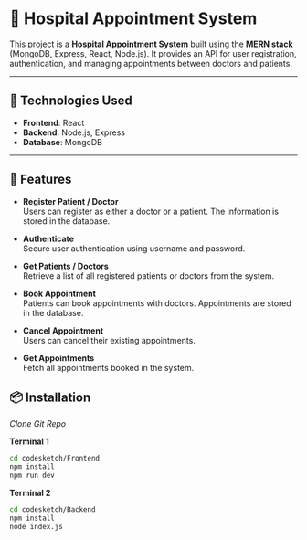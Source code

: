 # 🏥 Hospital Appointment System

This project is a **Hospital Appointment System** built using the **MERN stack** (MongoDB, Express, React, Node.js). It provides an API for user registration, authentication, and managing appointments between doctors and patients.

---

## 🚀 Technologies Used

- **Frontend**: React
- **Backend**: Node.js, Express
- **Database**: MongoDB

---

## 📌 Features

- **Register Patient / Doctor**  
  Users can register as either a doctor or a patient. The information is stored in the database.

- **Authenticate**  
  Secure user authentication using username and password.

- **Get Patients / Doctors**  
  Retrieve a list of all registered patients or doctors from the system.

- **Book Appointment**  
  Patients can book appointments with doctors. Appointments are stored in the database.

- **Cancel Appointment**  
  Users can cancel their existing appointments.

- **Get Appointments**  
  Fetch all appointments booked in the system.

## 📦 Installation
*Clone Git Repo*

**Terminal 1**
```bash
cd codesketch/Frontend
npm install
npm run dev
```
**Terminal 2**
```bash
cd codesketch/Backend
npm install
node index.js
```